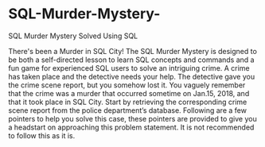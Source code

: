 # SQL-Murder-Mystery-
SQL Murder Mystery Solved Using SQL

There's been a Murder in SQL City! The SQL Murder Mystery is designed to be both a self-directed lesson to learn SQL concepts and commands and a fun game for experienced SQL users to solve an intriguing crime.
A crime has taken place and the detective needs your help. The detective gave you the crime scene report, but you somehow lost it. You vaguely remember that the crime was a ​murder​ that occurred sometime on ​Jan.15, 2018,​ and that it took place in ​SQL City​. 
Start by retrieving the corresponding crime scene report from the police department’s database.
Following are a few pointers to help you solve this case, these pointers are provided to give you a headstart on approaching this problem statement. It is not recommended to follow this as it is. 

